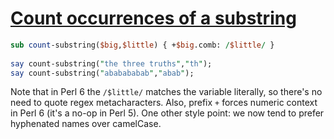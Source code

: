 [1]: http://rosettacode.org/wiki/Count_occurrences_of_a_substring

# [Count occurrences of a substring][1]

```perl
sub count-substring($big,$little) { +$big.comb: /$little/ }
 
say count-substring("the three truths","th");
say count-substring("ababababab","abab");
```


Note that in Perl 6 the `/$little/` matches the variable literally, so there's no need to quote regex metacharacters. Also, prefix `+` forces numeric context in Perl&#160;6 (it's a no-op in Perl&#160;5). One other style point: we now tend to prefer hyphenated names over camelCase.